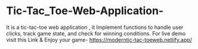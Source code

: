 # Tic-Tac_Toe-Web-Application-
It is a tic-tac-toe web application , it  Implement functions to handle user clicks, track game state, and check for winning conditions.
For live demo visit this Link & Enjoy your game- https://moderntic-tac-toeweb.netlify.app/
